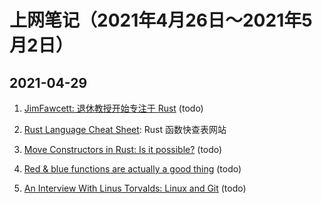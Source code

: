 # 上网笔记（2021年4月26日～2021年5月2日）

## 2021-04-29

1. [JimFawcett: 退休教授开始专注于 Rust][jim_fawcett] (todo)

2. [Rust Language Cheat Sheet][rust_sheet]: Rust 函数快查表网站

3. [Move Constructors in Rust: Is it possible?][rust_move] (todo)

4. [Red & blue functions are actually a good thing][red_blue] (todo)

5. [An Interview With Linus Torvalds: Linux and Git][linux_git] (todo)

  [jim_fawcett]: https://jimfawcett.github.io/
  [rust_sheet]: https://cheats.rs/
  [rust_move]: https://mcyoung.xyz/2021/04/26/move-ctors/
  [red_blue]: https://blainehansen.me/post/red-blue-functions-are-actually-good/
  [linux_git]: https://www.tag1consulting.com/blog/interview-linus-torvalds-linux-and-git
